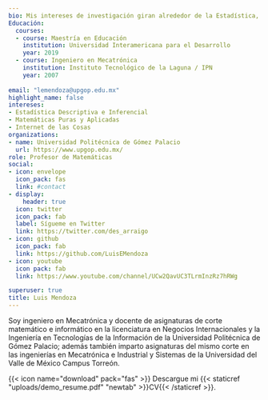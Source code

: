 ```yaml
---
bio: Mis intereses de investigación giran alrededor de la Estadística, las Matemáticas y el Internet de las Cosas.
Educación:
  courses:
  - course: Maestría en Educación
    institution: Universidad Interamericana para el Desarrollo
    year: 2019
  - course: Ingeniero en Mecatrónica
    institution: Instituto Tecnológico de la Laguna / IPN
    year: 2007
  
email: "lemendoza@upgop.edu.mx"
highlight_name: false
intereses:
- Estadística Descriptiva e Inferencial
- Matemáticas Puras y Aplicadas
- Internet de las Cosas
organizations:
- name: Universidad Politécnica de Gómez Palacio
  url: https://www.upgop.edu.mx/
role: Profesor de Matemáticas
social:
- icon: envelope
  icon_pack: fas
  link: #contact
- display:
    header: true
  icon: twitter
  icon_pack: fab
  label: Sígueme en Twitter
  link: https://twitter.com/des_arraigo
- icon: github
  icon_pack: fab
  link: https://github.com/LuisEMendoza
- icon: youtube
  icon pack: fab
  link: https://www.youtube.com/channel/UCw2QavUC3TLrmInzRz7hRWg

superuser: true
title: Luis Mendoza
---
```


Soy ingeniero en Mecatrónica y docente de asignaturas de corte matemático e informático en la licenciatura en Negocios Internacionales y la Ingeniería en Tecnologías de la Información de la Universidad Politécnica de Gómez Palacio; además también imparto asignaturas del mismo corte en las ingenierías en Mecatrónica e Industrial y Sistemas de la Universidad del Valle de México Campus Torreón.  

{{< icon name="download" pack="fas" >}} Descargue mi {{< staticref "uploads/demo_resume.pdf" "newtab" >}}CV{{< /staticref >}}.
